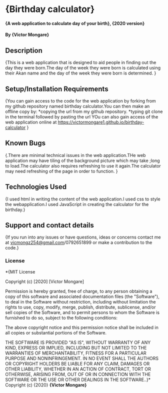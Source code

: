 # {Birthday calculator}
#### {A web application to calculate day of your birth}, {2020 version}
#### By **{Victor Mongare}**
## Description
{This is a web application that is designed to aid people in finding out the day they were born.The day of the week they were born is calculated using their Akan name and the day of the week they were born is determined. }
## Setup/Installation Requirements
{You can gain access to the code for the web application by forking from my github repository named birthday calculator.You can then make an offline copy by:
    *copying the url from my github repository.
    *typing git clone in the terminal followed by pasting the url
YOu can also gain access of the web application online at https://victormongare1.github.io/birthday-calculator }
## Known Bugs
{.There are minimal technical issues in the web application.THe web application may have tiling of the background picture which may take ;long to load.The calculator also requires refreshing to use it again.The calculator may need refreshing of the page in order to function. }
## Technologies Used
{I used html in writing the content of the web application.I used css to style the webapplication.I used JavaScript in creating the calculator for the birthday.}
## Support and contact details
{If you run into any issues or have questions, ideas or concerns  contact me at vicmongz254@gmail.com/0792651899 or make a contribution to the code.}
### License
*{MIT License

Copyright (c) [2020] [Victor Mongare]

Permission is hereby granted, free of charge, to any person obtaining a copy
of this software and associated documentation files (the "Software"), to deal
in the Software without restriction, including without limitation the rights
to use, copy, modify, merge, publish, distribute, sublicense, and/or sell
copies of the Software, and to permit persons to whom the Software is
furnished to do so, subject to the following conditions:

The above copyright notice and this permission notice shall be included in all
copies or substantial portions of the Software.

THE SOFTWARE IS PROVIDED "AS IS", WITHOUT WARRANTY OF ANY KIND, EXPRESS OR
IMPLIED, INCLUDING BUT NOT LIMITED TO THE WARRANTIES OF MERCHANTABILITY,
FITNESS FOR A PARTICULAR PURPOSE AND NONINFRINGEMENT. IN NO EVENT SHALL THE
AUTHORS OR COPYRIGHT HOLDERS BE LIABLE FOR ANY CLAIM, DAMAGES OR OTHER
LIABILITY, WHETHER IN AN ACTION OF CONTRACT, TORT OR OTHERWISE, ARISING FROM,
OUT OF OR IN CONNECTION WITH THE SOFTWARE OR THE USE OR OTHER DEALINGS IN THE
SOFTWARE..}*
Copyright (c) {2020} **{Victor Mongare}**
  